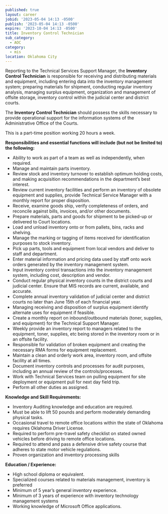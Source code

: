 ```yaml
---
published: true
layout: career
jobid: '2023-05-04 14:13 -0500'
publish: '2023-05-04 14:13 -0500'
expire: '2023-10-04 14:13 -0500'
title: Inventory Control Technician
sub_category:
  - AOC
category:
  - mis
location: Oklahoma City
---
```

Reporting to the Technical Services Support Manager, the **Inventory Control Technician** is responsible for receiving and distributing materials and equipment, including entering data into the inventory management system; preparing materials for shipment, conducting regular inventory analysis, managing surplus equipment, organization and management of offsite storage, inventory control within the judicial center and district courts.    

The **Inventory Control Technician** should possess the skills necessary to provide operational support for the information systems of the Administrative Office of the Courts.

This is a part-time position working 20 hours a week.

**Responsibilities and essential functions will include (but not be limited to) the following:**

- Ability to work as part of a team as well as independently, when required.
- Manage and maintain parts inventory.
- Review stock and inventory turnover to establish optimum holding costs, and making acquisition recommendations in the department’s best interest.
- Review current inventory facilities and perform an inventory of obsolete equipment and supplies, provide Technical Service Manager with a monthly report for proper disposition.
- Receive, examine goods ship, verify completeness of orders, and reconcile against bills, invoices, and/or other documents.
- Prepare materials, parts and goods for shipment to be picked-up or delivered to Court locations.
- Load and unload inventory onto or from pallets, bins, racks and shelving.
- Manage the marking or tagging of items received for identification purposes to stock inventory.
- Pick up parts, tools and equipment from local vendors and deliver to staff and department.
- Enter material information and pricing data used by staff onto work orders generated by the inventory management system.
- Input inventory control transactions into the inventory management system, including cost, description and vendor.
- Conduct regular physical inventory counts in the district courts and judicial center. Ensure that MIS records are current, available, and accurate.
- Complete annual inventory validation of judicial center and district courts no later than June 15th of each financial year.
- Managing receiving and disposition of surplus equipment identify alternate uses for equipment if feasible.
- Create a monthly report on inbound/outbound materials (toner, supplies, and equipment) for the Technical Support Manager.
- Weekly provide an inventory report to managers related to the equipment, toner, supplies, etc being stored in the inventory room or in an offsite facility.
- Responsible for validation of broken equipment and creating the necessary RMA forms for equipment replacement.
- Maintain a clean and orderly work area, inventory room, and offsite facility at all times.
- Document inventory controls and processes for audit purposes, including an annual review of the controls/processes.
- Work with Technical Services team on pulling equipment for site deployment or equipment pull for next day field trip.
- Perform all other duties as assigned.

**Knowledge and Skill Requirements:**

- Inventory Auditing knowledge and education are required.
- Must be able to lift 50 pounds and perform moderately demanding physical tasks.
- Occasional travel to remote office locations within the state of Oklahoma requires Oklahoma Driver License.
- Required to perform pre-travel safety checklist on stated owned vehicles before driving to remote office locations.
- Required to attend and pass a defensive drive safety course that adheres to state motor vehicle regulations.
- Proven organization and inventory processing skills 

**Education / Experience:**

- High school diploma or equivalent. 
- Specialized courses related to materials management, inventory is preferred
- Minimum of 5 year’s general inventory experience. 
- Minimum of 3 years of experience with inventory technology management systems 
- Working knowledge of Microsoft Office applications.

